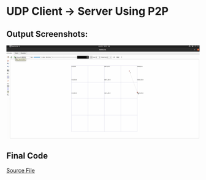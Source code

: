 # UDP Client -> Server Using P2P

## Output Screenshots:
![Alt Text](p2p.gif)

## Final Code
[Source File](prog1.cc)

